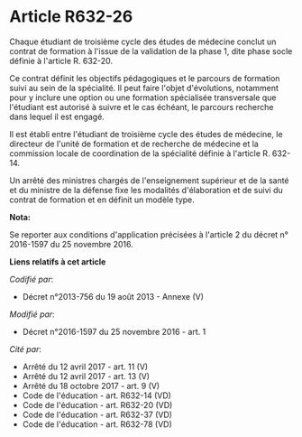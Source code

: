 # Article R632-26

Chaque étudiant de troisième cycle des études de médecine conclut un contrat de formation à l'issue de la validation de la
phase 1, dite phase socle définie à l'article R. 632-20. 

Ce contrat définit les objectifs pédagogiques et le parcours de formation suivi au sein de la spécialité. Il peut faire
l'objet d'évolutions, notamment pour y inclure une option ou une formation spécialisée transversale que l'étudiant est
autorisé à suivre et le cas échéant, le parcours recherche dans lequel il est engagé. 

Il est établi entre l'étudiant de troisième cycle des études de médecine, le directeur de l'unité de formation et de
recherche de médecine et la commission locale de coordination de la spécialité définie à l'article R. 632-14. 

Un arrêté des ministres chargés de l'enseignement supérieur et de la santé et du ministre de la défense fixe les modalités
d'élaboration et de suivi du contrat de formation et en définit un modèle type.

**Nota:**

Se reporter aux conditions d'application précisées à l'article 2 du décret n° 2016-1597 du 25 novembre 2016.

**Liens relatifs à cet article**

_Codifié par_:

  - Décret n°2013-756 du 19 août 2013 -  Annexe (V)

_Modifié par_:

  - Décret n°2016-1597 du 25 novembre 2016 - art. 1

_Cité par_:

  - Arrêté du 12 avril 2017 - art. 11 (V)
  - Arrêté du 12 avril 2017 - art. 13 (V)
  - Arrêté du 18 octobre 2017 - art. 9 (V)
  - Code de l'éducation - art. R632-14 (VD)
  - Code de l'éducation - art. R632-20 (VD)
  - Code de l'éducation - art. R632-37 (VD)
  - Code de l'éducation - art. R632-78 (VD)

